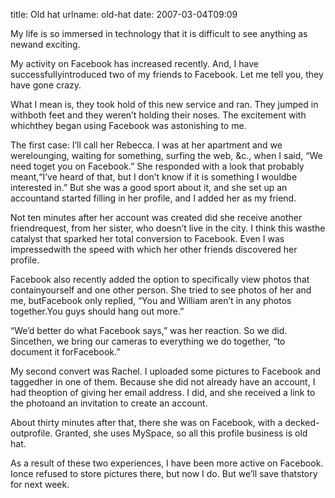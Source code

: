 title: Old hat
urlname: old-hat
date: 2007-03-04T09:09

My life is so immersed in technology that it is difficult to see anything as newand exciting.

My activity on Facebook has increased recently. And, I have successfullyintroduced two of my friends to Facebook. Let me tell you, they have gone crazy.

What I mean is, they took hold of this new service and ran. They jumped in withboth feet and they weren&#x02bc;t holding their noses. The excitement with whichthey began using Facebook was astonishing to me.

The first case: I&#x02bc;ll call her Rebecca. I was at her apartment and we werelounging, waiting for something, surfing the web, &amp;c., when I said, &ldquo;We need toget you on Facebook.&rdquo; She responded with a look that probably meant,&ldquo;I&#x02bc;ve heard of that, but I don&#x02bc;t know if it is something I wouldbe interested in.&rdquo; But she was a good sport about it, and she set up an accountand started filling in her profile, and I added her as my friend.

Not ten minutes after her account was created did she receive another friendrequest, from her sister, who doesn&#x02bc;t live in the city. I think this wasthe catalyst that sparked her total conversion to Facebook. Even I was impressedwith the speed with which her other friends discovered her profile.

Facebook also recently added the option to specifically view photos that containyourself and one other person. She tried to see photos of her and me, butFacebook only replied, &ldquo;You and William aren&#x02bc;t in any photos together.You guys should hang out more.&rdquo;

&ldquo;We&#x02bc;d better do what Facebook says,&rdquo; was her reaction. So we did. Sincethen, we bring our cameras to everything we do together, &ldquo;to document it forFacebook.&rdquo;

My second convert was Rachel. I uploaded some pictures to Facebook and taggedher in one of them. Because she did not already have an account, I had theoption of giving her email address. I did, and she received a link to the photoand an invitation to create an account.

About thirty minutes after that, there she was on Facebook, with a decked-outprofile. Granted, she uses MySpace, so all this profile business is old hat.

As a result of these two experiences, I have been more active on Facebook. Ionce refused to store pictures there, but now I do. But we&#x02bc;ll save thatstory for next week.